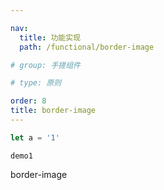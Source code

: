 ```yaml
---

nav:
  title: 功能实现
  path: /functional/border-image

# group: 手搓组件

# type: 原则

order: 8
title: border-image
---
```


```js
let a = '1'

```

<code src="./demo/index.tsx" iframe="300">demo1</code>

border-image
